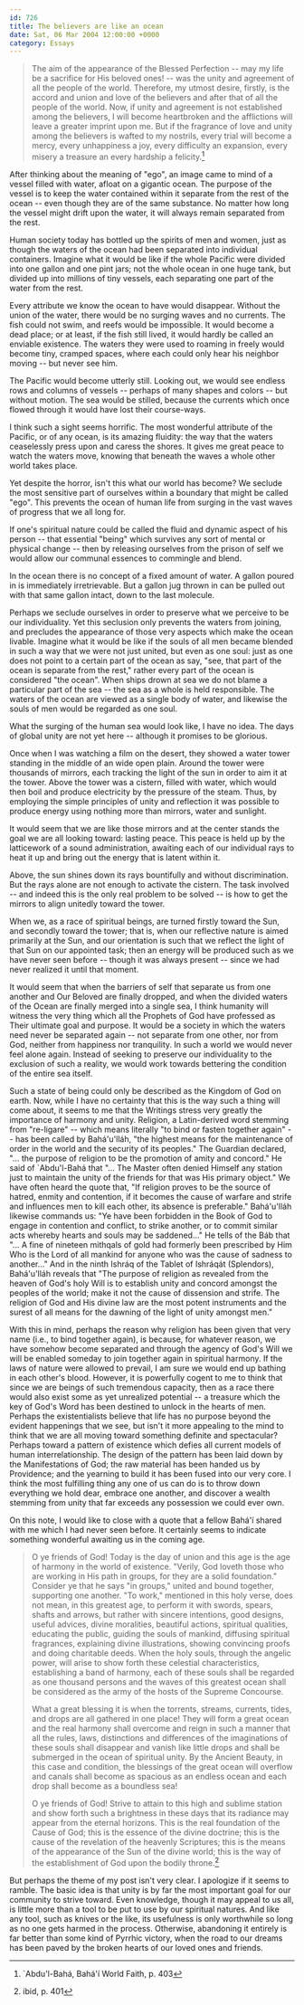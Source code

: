 ```yaml
---
id: 726
title: The believers are like an ocean
date: Sat, 06 Mar 2004 12:00:00 +0000
category: Essays
---
```


> The aim of the appearance of the Blessed Perfection -- may my life be
> a sacrifice for His beloved ones! -- was the unity and agreement of
> all the people of the world.  Therefore, my utmost desire, firstly, is
> the accord and union and love of the believers and after that of all
> the people of the world.  Now, if unity and agreement is not
> established among the believers, I will become heartbroken and the
> afflictions will leave a greater imprint upon me.  But if the
> fragrance of love and unity among the believers is wafted to my
> nostrils, every trial will become a mercy, every unhappiness a joy,
> every difficulty an expansion, every misery a treasure an every
> hardship a felicity.[^1]

After thinking about the meaning of "ego", an image came to mind of a
vessel filled with water, afloat on a gigantic ocean.  The purpose of
the vessel is to keep the water contained within it separate from the
rest of the ocean -- even though they are of the same substance.  No
matter how long the vessel might drift upon the water, it will always
remain separated from the rest.

Human society today has bottled up the spirits of men and women, just as
though the waters of the ocean had been separated into individual
containers.  Imagine what it would be like if the whole Pacific were
divided into one gallon and one pint jars; not the whole ocean in one
huge tank, but divided up into millions of tiny vessels, each separating
one part of the water from the rest.

Every attribute we know the ocean to have would disappear.  Without the
union of the water, there would be no surging waves and no currents.
The fish could not swim, and reefs would be impossible.  It would become
a dead place; or at least, if the fish still lived, it would hardly be
called an enviable existence.  The waters they were used to roaming in
freely would become tiny, cramped spaces, where each could only hear his
neighbor moving -- but never see him.

The Pacific would become utterly still.  Looking out, we would see
endless rows and columns of vessels -- perhaps of many shapes and colors
-- but without motion.  The sea would be stilled, because the currents
which once flowed through it would have lost their course-ways.

I think such a sight seems horrific.  The most wonderful attribute of
the Pacific, or of any ocean, is its amazing fluidity: the way that the
waters ceaselessly press upon and caress the shores.  It gives me great
peace to watch the waters move, knowing that beneath the waves a whole
other world takes place.

Yet despite the horror, isn't this what our world has become?  We
seclude the most sensitive part of ourselves within a boundary that
might be called "ego".  This prevents the ocean of human life from
surging in the vast waves of progress that we all long for.

If one's spiritual nature could be called the fluid and dynamic aspect
of his person -- that essential "being" which survives any sort of
mental or physical change -- then by releasing ourselves from the prison
of self we would allow our communal essences to commingle and blend.

In the ocean there is no concept of a fixed amount of water.  A gallon
poured in is immediately irretrievable.  But a gallon jug thrown in can
be pulled out with that same gallon intact, down to the last molecule.

Perhaps we seclude ourselves in order to preserve what we perceive to be
our individuality.  Yet this seclusion only prevents the waters from
joining, and precludes the appearance of those very aspects which make
the ocean livable.  Imagine what it would be like if the souls of all
men became blended in such a way that we were not just united, but even
as one soul: just as one does not point to a certain part of the ocean
as say, "see, that part of the ocean is separate from the rest," rather
every part of the ocean is considered "the ocean".  When ships drown at
sea we do not blame a particular part of the sea -- the sea as a whole
is held responsible.  The waters of the ocean are viewed as a single
body of water, and likewise the souls of men would be regarded as one
soul.

What the surging of the human sea would look like, I have no idea.  The
days of global unity are not yet here -- although it promises to be
glorious.

Once when I was watching a film on the desert, they showed a water tower
standing in the middle of an wide open plain.  Around the tower were
thousands of mirrors, each tracking the light of the sun in order to aim
it at the tower.  Above the tower was a cistern, filled with water,
which would then boil and produce electricity by the pressure of the
steam.  Thus, by employing the simple principles of unity and reflection
it was possible to produce energy using nothing more than mirrors, water
and sunlight.

It would seem that we are like those mirrors and at the center stands
the goal we are all looking toward: lasting peace.  This peace is held
up by the latticework of a sound administration, awaiting each of our
individual rays to heat it up and bring out the energy that is latent
within it.

Above, the sun shines down its rays bountifully and without
discrimination.  But the rays alone are not enough to activate the
cistern.  The task involved -- and indeed this is the only real problem
to be solved -- is how to get the mirrors to align unitedly toward the
tower.

When we, as a race of spiritual beings, are turned firstly toward the
Sun, and secondly toward the tower; that is, when our reflective nature
is aimed primarily at the Sun, and our orientation is such that we
reflect the light of that Sun on our appointed task; then an energy will
be produced such as we have never seen before -- though it was always
present -- since we had never realized it until that moment.

It would seem that when the barriers of self that separate us from one
another and Our Beloved are finally dropped, and when the divided waters
of the Ocean are finally merged into a single sea, I think humanity will
witness the very thing which all the Prophets of God have professed as
Their ultimate goal and purpose.  It would be a society in which the
waters need never be separated again -- not separate from one other, nor
from God, neither from happiness nor tranquility.  In such a world we
would never feel alone again.  Instead of seeking to preserve our
individuality to the exclusion of such a reality, we would work towards
bettering the condition of the entire sea itself.

Such a state of being could only be described as the Kingdom of God on
earth.  Now, while I have no certainty that this is the way such a thing
will come about, it seems to me that the Writings stress very greatly
the importance of harmony and unity.  Religion, a Latin-derived word
stemming from "re-ligare" -- which means literally "to bind or fasten
together again" -- has been called by Bahá'u'lláh, "the highest means
for the maintenance of order in the world and the security of its
peoples."  The Guardian declared, "... the purpose of religion to be the
promotion of amity and concord."  He said of `Abdu'l-Bahá that "... The
Master often denied Himself any station just to maintain the unity of
the friends for that was His primary object."  We have often heard the
quote that, "If religion proves to be the source of hatred, enmity and
contention, if it becomes the cause of warfare and strife and influences
men to kill each other, its absence is preferable."  Bahá'u'lláh
likewise commands us: "Ye have been forbidden in the Book of God to
engage in contention and conflict, to strike another, or to commit
similar acts whereby hearts and souls may be saddened..." He tells of
the Báb that "... A fine of nineteen mithqals of gold had formerly been
prescribed by Him Who is the Lord of all mankind for anyone who was the
cause of sadness to another..." And in the ninth Ishráq of the Tablet of
Ishráqát (Splendors), Bahá'u'lláh reveals that "The purpose of religion
as revealed from the heaven of God's holy Will is to establish unity and
concord amongst the peoples of the world; make it not the cause of
dissension and strife.  The religion of God and His divine law are the
most potent instruments and the surest of all means for the dawning of
the light of unity amongst men."

With this in mind, perhaps the reason why religion has been given that
very name (i.e., to bind together again), is because, for whatever
reason, we have somehow become separated and through the agency of God's
Will we will be enabled someday to join together again in spiritual
harmony.  If the laws of nature were allowed to prevail, I am sure we
would end up bathing in each other's blood.  However, it is powerfully
cogent to me to think that since we are beings of such tremendous
capacity, then as a race there would also exist some as yet unrealized
potential -- a treasure which the key of God's Word has been destined to
unlock in the hearts of men.  Perhaps the existentialists believe that
life has no purpose beyond the evident happenings that we see, but isn't
it more appealing to the mind to think that we are all moving toward
something definite and spectacular?  Perhaps toward a pattern of
existence which defies all current models of human interrelationship.
The design of the pattern has been laid down by the Manifestations of
God; the raw material has been handed us by Providence; and the yearning
to build it has been fused into our very core.  I think the most
fulfilling thing any one of us can do is to throw down everything we
hold dear, embrace one another, and discover a wealth stemming from
unity that far exceeds any possession we could ever own.

On this note, I would like to close with a quote that a fellow Bahá'í
shared with me which I had never seen before.  It certainly seems to
indicate something wonderful awaiting us in the coming age.

> O ye friends of God!  Today is the day of union and this age is the
> age of harmony in the world of existence.  "Verily, God loveth those
> who are working in His path in groups, for they are a solid
> foundation."  Consider ye that he says "in groups," united and bound
> together, supporting one another.  "To work," mentioned in this holy
> verse, does not mean, in this greatest age, to perform it with swords,
> spears, shafts and arrows, but rather with sincere intentions, good
> designs, useful advices, divine moralities, beautiful actions,
> spiritual qualities, educating the public, guiding the souls of
> mankind, diffusing spiritual fragrances, explaining divine
> illustrations, showing convincing proofs and doing charitable deeds.
> When the holy souls, through the angelic power, will arise to show
> forth these celestial characteristics, establishing a band of harmony,
> each of these souls shall be regarded as one thousand persons and the
> waves of this greatest ocean shall be considered as the army of the
> hosts of the Supreme Concourse.
> 
> What a great blessing it is when the torrents, streams, currents,
> tides, and drops are all gathered in one place!  They will form a
> great ocean and the real harmony shall overcome and reign in such a
> manner that all the rules, laws, distinctions and differences of the
> imaginations of these souls shall disappear and vanish like little
> drops and shall be submerged in the ocean of spiritual unity.  By the
> Ancient Beauty, in this case and condition, the blessings of the great
> ocean will overflow and canals shall become as spacious as an endless
> ocean and each drop shall become as a boundless sea!
> 
> O ye friends of God!  Strive to attain to this high and sublime
> station and show forth such a brightness in these days that its
> radiance may appear from the eternal horizons.  This is the real
> foundation of the Cause of God; this is the essence of the divine
> doctrine; this is the cause of the revelation of the heavenly
> Scriptures; this is the means of the appearance of the Sun of the
> divine world; this is the way of the establishment of God upon the
> bodily throne.[^2]

But perhaps the theme of my post isn't very clear.  I apologize if it
seems to ramble.  The basic idea is that unity is by far the most
important goal for our community to strive toward.  Even knowledge,
though it may appeal to us all, is little more than a tool to be put to
use by our spiritual natures.  And like any tool, such as knives or the
like, its usefulness is only worthwhile so long as no one gets harmed in
the process.  Otherwise, abandoning it entirely is far better than some
kind of Pyrrhic victory, when the road to our dreams has been paved by
the broken hearts of our loved ones and friends.

[^1]:   `Abdu'l-Bahá, Bahá'í World Faith, p. 403

[^2]:   ibid, p. 401


